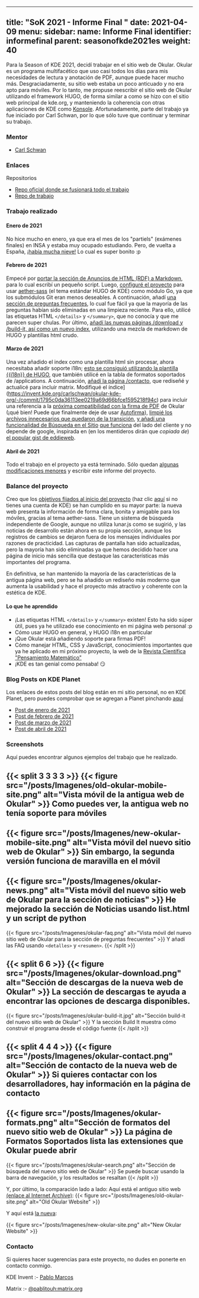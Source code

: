  ---
title: "SoK 2021 - Informe Final "
date: 2021-04-09
menu:
  sidebar:
    name: Informe Final
    identifier: informefinal
    parent: seasonofkde2021es
    weight: 40
---

Para la Season of KDE 2021, decidí trabajar en el sitio web de Okular. Okular es un programa multifacético que uso casi todos los días para mis necesidades de lectura y anotación de PDF, aunque puede hacer mucho más. Desgraciadamente, su sitio web estaba un poco anticuado y no era apto para móviles. Por lo tanto, me propuse reescribir el sitio web de Okular utilizando el framework HUGO, de forma similar a como se hizo con el sitio web principal de kde.org, y manteniendo la coherencia con otras aplicaciones de KDE como [Konsole](https://konsole.kde.org/). Afortunadamente, parte del trabajo ya fue iniciado por Carl Schwan, por lo que sólo tuve que continuar y terminar su trabajo.

### Mentor

* [Carl Schwan](https://invent.kde.org/carlschwan/)

### Enlaces

Repositorios
* [Repo oficial donde se fusionará todo el trabajo](https://invent.kde.org/websites/okular-kde-org/)
* [Repo de trabajo](https://invent.kde.org/carlschwan/okular-kde-org/-/tree/work)

### Trabajo realizado

#### Enero de 2021
No hice mucho en enero, ya que era el mes de los "partiels" (exámenes finales) en INSA y estaba muy ocupado estudiando. Pero, de vuelta a España, [¡había mucha nieve!](https://www.eldiario.es/sociedad/filomena-tine-blanco-espana-imagenes-nevada-historica_3_6738421.html) Lo cual es super bonito :p

#### Febrero de 2021

Empecé por [portar la sección de Anuncios de HTML (RDF) a Markdown](https://invent.kde.org/carlschwan/okular-kde-org/-/commit/e3e8529ff33be74ea4d9ed59406fdef4e5418127), para lo cual escribí un pequeño script. Luego, [configuré el proyecto](https://invent.kde.org/carlschwan/okular-kde-org/-/commit/9229e022294accb9b279d87f3d91fb1693251a61) para usar [aether-sass](https://invent.kde.org/websites/aether-sass) (el tema estándar HUGO de KDE) como módulo Go, ya que los submódulos Git eran menos deseables. A continuación, añadí [una sección de preguntas frecuentes](https://invent.kde.org/carlschwan/okular-kde-org/-/commit/62829821d073506f15e46def4d0f1418ec215834), lo cual fue fácil ya que la mayoría de las preguntas habían sido eliminadas en una limpieza reciente. Para ello, utilicé las etiquetas HTML `</details>` y `</summary>`, que no conocía y que me parecen super chulas. Por último, [añadí las nuevas páginas /download y /build-it, así como un nuevo index](https://invent.kde.org/carlschwan/okular-kde-org/-/commit/7b85b02878982032487e49058771c9685c39b213), utilizando una mezcla de markdown de HUGO y plantillas html crudo.

#### Marzo de 2021

Una vez añadido el index como una plantilla html sin procesar, ahora necesitaba añadir soporte i18n; [esto se consiguió utilizando la plantilla {{i18n}} de HUGO](https://invent.kde.org/carlschwan/okular-kde-org/-/commit/a042f38d0fe1d781860a0056721e66349393b997), que también utilicé en la tabla de formatos soportados de /applications. A continuación, [añadí la página /contacto](https://invent.kde.org/carlschwan/okular-kde-org/-/commit/0e7989a171c36f2d7d0b32332a43a490a27ccf59), que rediseñé y actualicé para incluir matrix. Modifiqué el índice](https://invent.kde.org/carlschwan/okular-kde-org/-/commit/1795c0da36113ee0219a69d66bfce1595218f94c) para incluir una referencia a la [próxima compatibilidad con la firma de PDF](https://invent.kde.org/graphics/okular/-/merge_requests/296) de Okular (¡qué bien! Puede que finalmente deje de usar [Autofirma](https://github.com/ctt-gob-es/clienteafirma)), [limpié los archivos innecesarios que quedaron de la transición](https://invent.kde.org/carlschwan/okular-kde-org/-/commit/9cab0470f744252ecff9ef9721f71de084167dfb), [y añadí una funcionalidad de Búsqueda en el Sitio](https://invent.kde.org/carlschwan/okular-kde-org/-/commit/05ce2a78d2b77d4e4e4e19e64a7e3601856095bf) [que funciona](https://invent.kde.org/carlschwan/okular-kde-org/-/commit/01d76a0403681263c991b55667f038db80323f3c) del lado del cliente y no depende de google, inspirada en (en los mentideros dirán que *copiada de*) [el popular gist de eddieweb](https://gist.github.com/eddiewebb/735feb48f50f0ddd65ae5606a1cb41ae).

#### Abril de 2021
Todo el trabajo en el proyecto ya está terminado. Sólo quedan [algunas modificaciones menores](https://invent.kde.org/websites/okular-kde-org/-/merge_requests/4) y escribir este informe del proyecto.

### Balance del proyecto
Creo que los [objetivos fijados al inicio del proyecto](https://season.kde.org/project/46) (haz clic [aquí](https://www.pablomarcos.me/posts/concursos/sok-report-january) si no tienes una cuenta de KDE) se han cumplido en su mayor parte: la nueva web presenta la información de forma clara, bonita y amigable para los móviles, gracias al tema aether-sass. Tiene un sistema de búsqueda independiente de Google, aunque no utiliza lunar.js como se sugirió, y las noticias de desarrollo están ahora en su propia sección, aunque los registros de cambios se dejaron fuera de los mensajes individuales por razones de practicidad. Las capturas de pantalla han sido actualizadas, pero la mayoría han sido eliminadas ya que hemos decidido hacer una página de inicio más sencilla que destaque las características más importantes del programa.

En definitiva, se han mantenido la mayoría de las características de la antigua página web, pero se ha añadido un rediseño más moderno que aumenta la usabilidad y hace el proyecto más atractivo y coherente con la estética de KDE. 

#### Lo que he aprendido

* ¡Las etiquetas HTML `</details>` y `</summary>` existen! Esto ha sido súper útil, pues ya he utilizado ese conocimiento en mi página web personal :p
* Cómo usar HUGO en general, y HUGO i18n en particular
* ¡Que Okular está añadiendo soporte para firmas PDF!
* Cómo manejar HTML, CSS y JavaScript, conocimientos importantes que ya he aplicado en mi próximo proyecto, la web de la [Revista Científica "Pensamiento Matemático"](https://revista.giepm.com/)
* ¡KDE es tan genial como pensaba! 😏

### Blog Posts on KDE Planet

Los enlaces de estos posts del blog están en mi sitio personal, no en KDE Planet, pero puedes comprobar que se agregan a Planet pinchando [aquí](https://invent.kde.org/websites/planet-kde-org/-/commit/fcd89ac67fc2478f9ad456b1384ccae5f1060d51)

* [Post de enero de 2021](https://www.pablomarcos.me/posts/concursos/sok-report-january/)
* [Post de febrero de 2021](https://www.pablomarcos.me/posts/concursos/sok-report-february/)
* [Post de marzo de 2021](https://www.pablomarcos.me/posts/concursos/sok-report-march/)
* [Post de abril de 2021](https://www.pablomarcos.me/posts/concursos/sok-report-april/)

### Screenshots

Aquí puedes encontrar algunos ejemplos del trabajo que he realizado. 

{{< split 3 3 3 3 >}}
{{< figure src="/posts/Imagenes/old-okular-mobile-site.png" alt="Vista móvil de la antigua web de Okular" >}}
Como puedes ver, la antigua web no tenía soporte para móviles
---
{{< figure src="/posts/Imagenes/new-okular-mobile-site.png" alt="Vista móvil del nuevo sitio web de Okular" >}}
Sin embargo, la segunda versión funciona de maravilla en el móvil
---
{{< figure src="/posts/Imagenes/okular-news.png" alt="Vista móvil del nuevo sitio web de Okular para la sección de noticias" >}}
He mejorado la sección de Noticias usando list.html y un script de python
---
{{< figure src="/posts/Imagenes/okular-faq.png" alt="Vista móvil del nuevo sitio web de Okular para la sección de preguntas frecuentes" >}}
Y añadí las FAQ usando `<detalles>` y `<resumen>`.
{{< /split >}}

{{< split 6 6 >}}
{{< figure src="/posts/Imagenes/okular-download.png" alt="Sección de descargas de la nueva web de Okular" >}}
La sección de descargas te ayuda a encontrar las opciones de descarga disponibles.
---
{{< figure src="/posts/Imagenes/okular-build-it.jpg" alt="Sección build-it del nuevo sitio web de Okular" >}}
Y la sección Build It muestra cómo construir el programa desde el código fuente
{{< /split >}}

{{< split 4 4 4 >}}
{{< figure src="/posts/Imagenes/okular-contact.png" alt="Sección de contacto de la nueva web de Okular" >}}
Si quieres contactar con los desarrolladores, hay información en la página de contacto
---
{{< figure src="/posts/Imagenes/okular-formats.png" alt="Sección de formatos del nuevo sitio web de Okular" >}}
La página de Formatos Soportados lista las extensiones que Okular puede abrir
---
{{< figure src="/posts/Imagenes/okular-search.png" alt="Sección de búsqueda del nuevo sitio web de Okular" >}}
Se puede buscar usando la barra de navegación, y los resultados se resaltan
{{< /split >}}

Y, por último, la comparación lado a lado: Aquí está el antiguo sitio web [(enlace al Internet Archive)](https://web.archive.org/web/20210312020118/https://okular.kde.org/):
{{< figure src="/posts/Imagenes/old-okular-site.png" alt="Old Okular Website" >}}

Y aquí está [la nueva](https://okular.kde.org):

{{< figure src="/posts/Imagenes/new-okular-site.png" alt="New Okular Website" >}}


### Contacto
Si quieres hacer sugerencias para este proyecto, no dudes en ponerte en contacto conmigo.

KDE Invent :- [Pablo Marcos](https://invent.kde.org/flyingflamingo)

Matrix :- [@pablitouh:matrix.org](https://matrix.to/#/@pablitouh:matrix.org)
